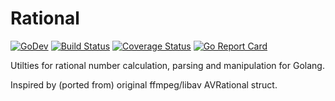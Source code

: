 # Rational

[![GoDev][godev-image]][godev-url]
[![Build Status][build-image]][build-url]
[![Coverage Status][coverage-image]][coverage-url]
[![Go Report Card][goreport-image]][goreport-url]

Utilties for rational number calculation, parsing and manipulation for Golang.

Inspired by (ported from) original ffmpeg/libav AVRational struct.

[godev-image]: https://img.shields.io/badge/go.dev-reference-5272B4?logo=go&logoColor=white
[godev-url]: https://pkg.go.dev/github.com/go-x-pkg/rational

[build-image]: https://travis-ci.com/go-x-pkg/rational.svg?branch=master
[build-url]: https://travis-ci.com/go-x-pkg/rational

[coverage-image]: https://coveralls.io/repos/github/go-x-pkg/rational/badge.svg?branch=master
[coverage-url]: https://coveralls.io/github/go-x-pkg/rational?branch=master

[goreport-image]: https://goreportcard.com/badge/github.com/go-x-pkg/rational
[goreport-url]: https://goreportcard.com/report/github.com/go-x-pkg/rational
